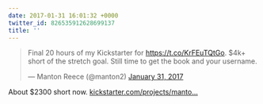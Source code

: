 ```yaml
---
date: 2017-01-31 16:01:32 +0000
twitter_id: 826535912628699137
title: ''
---
```


<blockquote class="twitter-tweet"><p lang="en" dir="ltr">Final 20 hours of my Kickstarter for <a href="https://t.co/KrFEuTQtGo">https://t.co/KrFEuTQtGo</a>. $4k+ short of the stretch goal. Still time to get the book and your username.</p>&mdash; Manton Reece (@manton2) <a href="https://twitter.com/manton2/status/826479689086730241?ref_src=twsrc%5Etfw">January 31, 2017</a></blockquote>
<script async src="https://platform.twitter.com/widgets.js" charset="utf-8"></script>

About $2300 short now. [kickstarter.com/projects/manto…](https://www.kickstarter.com/projects/manton/indie-microblogging-owning-your-short-form-writing)
